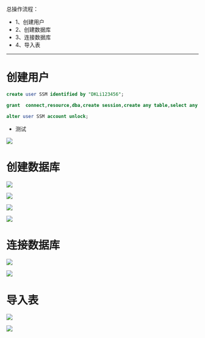 总操作流程：
- 1、创建用户
- 2、创建数据库
- 3、连接数据库
- 4、导入表

***

# 创建用户

```sql
create user SSM identified by "DKLi123456";

grant  connect,resource,dba,create session,create any table,select any dictionary to SSM;

alter user SSM account unlock;
```

- 测试

![](image/3-1.png)


# 创建数据库

![](image/3-2.png)

![](image/3-3.png)

![](image/3-4.png)

![](image/3-5.png)

# 连接数据库

![](image/3-6.png)

![](image/3-7.png)


# 导入表

![](image/3-8.png)

![](image/3-9.png)